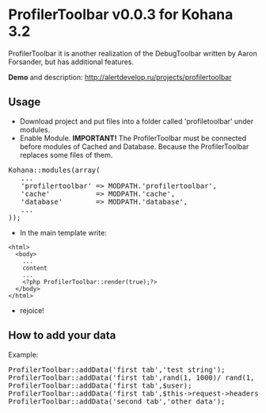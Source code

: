 ProfilerToolbar v0.0.3 for Kohana 3.2
===============
ProfilerToolbar it is another realization of the DebugToolbar written by Aaron Forsander, but has additional features.

**Demo** and description: http://alertdevelop.ru/projects/profilertoolbar

Usage
-----

* Download project and put files into a folder called 'profiletoolbar' under modules.
* Enable Module. **IMPORTANT!** The ProfilerToolbar must be connected before modules of Cached and Database. Because the ProfilerToolbar replaces some files of them.

<pre>
Kohana::modules(array(
   ...
   'profilertoolbar' => MODPATH.'profilertoolbar',
   'cache'           => MODPATH.'cache',
   'database'        => MODPATH.'database',
   ...
));
</pre>

* In the main template write:

~~~
<html>
  <body>
    ...
    content
    ...
    <?php ProfilerToolbar::render(true);?>
  </body>
</html>
~~~

* rejoice!

How to add your data
--------------------
Example:
<pre>
ProfilerToolbar::addData('first tab','test string');
ProfilerToolbar::addData('first tab',rand(1, 1000)/ rand(1, 1000));
ProfilerToolbar::addData('first tab',$user);
ProfilerToolbar::addData('first tab',$this->request->headers());
ProfilerToolbar::addData('second tab','other data');
</pre>
